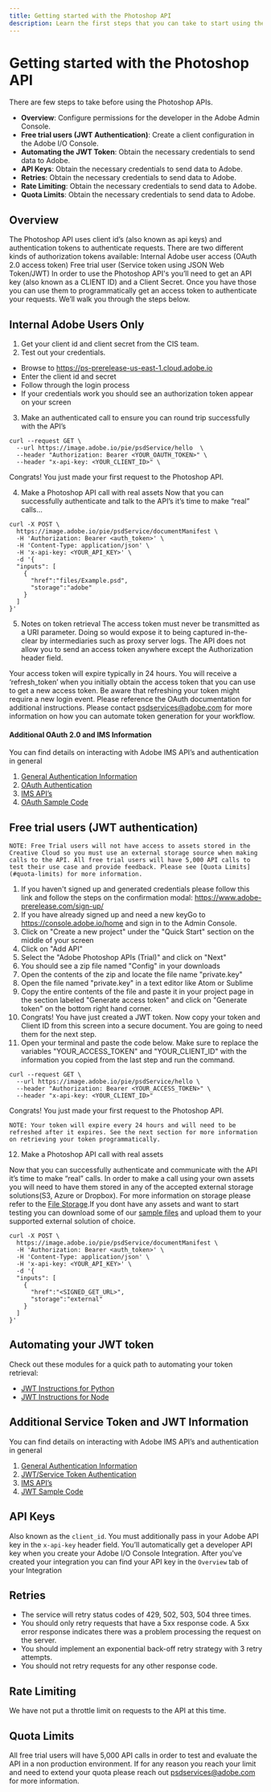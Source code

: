 ```yaml
---
title: Getting started with the Photoshop API
description: Learn the first steps that you can take to start using the Photoshop API.
---
```


# Getting started with the Photoshop API

There are few steps to take before using the Photoshop APIs.
* **Overview**: Configure permissions for the developer in the Adobe Admin Console.
* **Free trial users (JWT Authentication)**: Create a client configuration in the Adobe I/O Console.
* **Automating the JWT Token**: Obtain the necessary credentials to send data to Adobe.
* **API Keys**: Obtain the necessary credentials to send data to Adobe.
* **Retries**: Obtain the necessary credentials to send data to Adobe.
* **Rate Limiting**: Obtain the necessary credentials to send data to Adobe.
* **Quota Limits**: Obtain the necessary credentials to send data to Adobe.

## Overview

The Photoshop API uses client id’s (also known as api keys) and authentication tokens to authenticate requests. There are two different kinds of authorization tokens available:
Internal Adobe user access (OAuth 2.0 access token)
Free trial user (Service token using JSON Web Token/JWT)
In order to use the Photoshop API's you’ll need to get an API key (also known as a CLIENT ID) and a Client Secret. Once you have those you can use them to programmatically get an access token to authenticate your requests. We’ll walk you through the steps below.


## Internal Adobe Users Only
1. Get your client id and client secret from the CIS team.
2. Test out your credentials.
  - Browse to https://ps-prerelease-us-east-1.cloud.adobe.io
  - Enter the client id and secret
  - Follow through the login process
  - If your credentials work you should see an authorization token appear on your screen
3. Make an authenticated call to ensure you can round trip successfully with the API’s
```shell
curl --request GET \
  --url https://image.adobe.io/pie/psdService/hello  \
  --header "Authorization: Bearer <YOUR_OAUTH_TOKEN>" \
  --header "x-api-key: <YOUR_CLIENT_ID>" \
```
  Congrats! You just made your first request to the Photoshop API.

4. Make a Photoshop API call with real assets
  Now that you can successfully authenticate and talk to the API’s it’s time to make “real” calls…
```shell
curl -X POST \
  https://image.adobe.io/pie/psdService/documentManifest \
  -H 'Authorization: Bearer <auth_token>' \
  -H 'Content-Type: application/json' \
  -H 'x-api-key: <YOUR_API_KEY>' \
  -d '{
  "inputs": [
    {
      "href":"files/Example.psd",
      "storage":"adobe"
    }
  ]
}'
```

5. Notes on token retrieval
The access token must never be transmitted as a URI parameter. Doing so would expose it to being captured in-the-clear by intermediaries such as proxy server logs. The API does not allow you to send an access token anywhere except the Authorization header field.

Your access token will expire typically in 24 hours. You will receive a ‘refresh_token’ when you initially obtain the access token that you can use to get a new access token. Be aware that refreshing your token might require a new login event. Please reference the OAuth documentation for additional instructions.
Please contact psdservices@adobe.com for more information on how you can automate token generation for your workflow.

#### Additional OAuth 2.0 and IMS Information

You can find details on interacting with Adobe IMS API’s and authentication in general
1. [General Authentication Information](https://www.adobe.io/authentication/auth-methods.html#!AdobeDocs/adobeio-auth/master/AuthenticationOverview/AuthenticationGuide.md)
2. [OAuth Authentication](https://www.adobe.io/authentication/auth-methods.html#!AdobeDocs/adobeio-auth/master/OAuth/OAuth.md)
3. [IMS API’s](https://www.adobe.io/authentication/auth-methods.html#!AdobeDocs/adobeio-auth/master/Resources/IMS.md)
4. [OAuth Sample Code](sample_code/oauth-sample-app)

## Free trial users (JWT authentication)

``NOTE: Free Trial users will not have access to assets stored in the Creative Cloud so you must use an external storage source when making calls to the API. All free trial users will have 5,000 API calls to test their use case and provide feedback. Please see [Quota Limits](#quota-limits) for more information.``

1. If you haven't signed up and generated credentials please follow this link and follow the steps on the confirmation modal:
https://www.adobe-prerelease.com/sign-up/
2. If you have already signed up and need a new keyGo to https://console.adobe.io/home and sign in to the Admin Console.
3. Click on "Create a new project" under the "Quick Start" section on the middle of your screen
4. Click on "Add API"
5. Select the "Adobe Photoshop APIs (Trial)" and click on "Next"
6. You should see a zip file named "Config" in your downloads
7. Open the contents of the zip and locate the file name "private.key"
8. Open the file named "private.key" in a text editor like Atom or Sublime
9. Copy the entire contents of the file and paste it in your project page in the section labeled "Generate access token" and click on "Generate token" on the bottom right hand corner.
10. Congrats! You have just created a JWT token. Now copy your token and Client ID from this screen into a secure document. You are going to need them for the next step.
11. Open your terminal and paste the code below. Make sure to replace the variables "YOUR_ACCESS_TOKEN" and "YOUR_CLIENT_ID" with the information you copied from the last step and run the command.

``` shell
curl --request GET \
  --url https://image.adobe.io/pie/psdService/hello \
  --header "Authorization: Bearer <YOUR_ACCESS_TOKEN>" \
  --header "x-api-key: <YOUR_CLIENT_ID>"
```

  Congrats! You just made your first request to the Photoshop API.

``NOTE: Your token will expire every 24 hours and will need to be refreshed after it expires. See the next section for more information on retrieving your token programmatically.``


12. Make a Photoshop API call with real assets

Now that you can successfully authenticate and communicate with the API it’s time to make “real” calls. In order to make a call using your own assets you will need to have them stored in any of the accepted external storage solutions(S3, Azure or Dropbox). For more information on storage please refer to the [File Storage](https://github.com/AdobeDocs/photoshop-api-docs-pre-release#input-and-output-file-storage).If you dont have any assets and want to start testing you can download some of our [sample files](https://github.com/AdobeDocs/photoshop-api-docs-pre-release/tree/master/sample_files) and upload them to your supported external solution of choice.

```shell
curl -X POST \
  https://image.adobe.io/pie/psdService/documentManifest \
  -H 'Authorization: Bearer <auth_token>' \
  -H 'Content-Type: application/json' \
  -H 'x-api-key: <YOUR_API_KEY>' \
  -d '{
  "inputs": [
    {
      "href":"<SIGNED_GET_URL>",
      "storage":"external"
    }
  ]
}'
```

## Automating your JWT token

Check out these modules for a quick path to automating your token retrieval:

- [JWT Instructions for Python](https://www.datanalyst.info/python/adobe-io-user-management/adobe-io-jwt-authentication-with-python/)
- [JWT Instructions for Node](https://www.npmjs.com/package/@adobe/jwt-auth)

## Additional Service Token and JWT Information

You can find details on interacting with Adobe IMS API’s and authentication in general
1. [General Authentication Information](https://www.adobe.io/authentication/auth-methods.html#!AdobeDocs/adobeio-auth/master/AuthenticationOverview/AuthenticationGuide.md)
2. [JWT/Service Token Authentication](https://www.adobe.io/authentication/auth-methods.html#!AdobeDocs/adobeio-auth/master/JWT/JWT.md)
3. [IMS API’s](https://www.adobe.io/authentication/auth-methods.html#!AdobeDocs/adobeio-auth/master/Resources/IMS.md)
4. [JWT Sample Code](sample_code/jwt-sample-app)  

## API Keys

Also known as the `client_id`. You must additionally pass in your Adobe API key in the `x-api-key` header field. You’ll automatically get a developer API key when you create your Adobe I/O Console Integration.  After you've created your integration you can find your API key in the `Overview` tab of your Integration

## Retries

- The service will retry status codes of 429, 502, 503, 504 three times.
- You should only retry requests that have a 5xx response code. A 5xx error response indicates there was a problem processing the request on the server.
- You should implement an exponential back-off retry strategy with 3 retry attempts.
- You should not retry requests for any other response code.

## Rate Limiting

We have not put a throttle limit on requests to the API at this time.

## Quota Limits

All free trial users will have 5,000 API calls in order to test and evaluate the API in a non production environment. If for any reason you reach your limit and need to extend your quota please reach out psdservices@adobe.com for more information.
